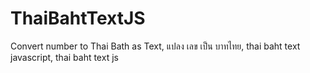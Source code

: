 # ThaiBahtTextJS
Convert number to Thai Bath as Text, 
แปลง เลข เป็น บาทไทย, 
thai baht text javascript,
thai baht text js
